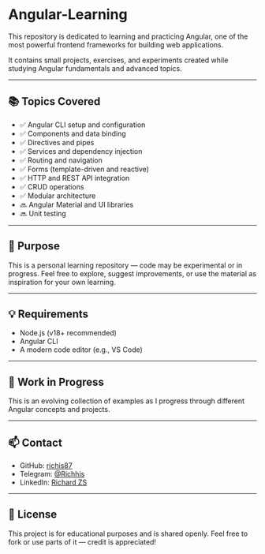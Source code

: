 # Angular-Learning

This repository is dedicated to learning and practicing Angular, one of the most powerful frontend frameworks for building web applications.

It contains small projects, exercises, and experiments created while studying Angular fundamentals and advanced topics.

---

## 📚 Topics Covered

- ✅ Angular CLI setup and configuration
- ✅ Components and data binding
- ✅ Directives and pipes
- ✅ Services and dependency injection
- ✅ Routing and navigation
- ✅ Forms (template-driven and reactive)
- ✅ HTTP and REST API integration
- ✅ CRUD operations
- ✅ Modular architecture
- 🔜 Angular Material and UI libraries
- 🔜 Unit testing

---

## 🧠 Purpose

This is a personal learning repository — code may be experimental or in progress. Feel free to explore, suggest improvements, or use the material as inspiration for your own learning.

---

## 💡 Requirements

- Node.js (v18+ recommended)
- Angular CLI
- A modern code editor (e.g., VS Code)

---

## 🚧 Work in Progress

This is an evolving collection of examples as I progress through different Angular concepts and projects.

---

## 📫 Contact

- GitHub: [richis87](https://github.com/richis87)
- Telegram: [@Richhis](https://t.me/Richhis)
- LinkedIn: [Richard ZS](https://www.linkedin.com/in/richard-alberto-zúñiga-segura-392394185)
  
---

## 📝 License

This project is for educational purposes and is shared openly. Feel free to fork or use parts of it — credit is appreciated!
